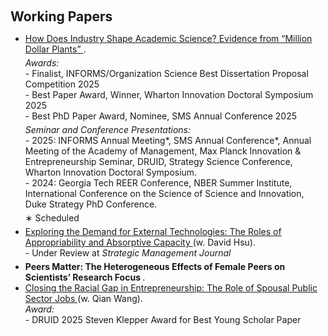 <h1 id="paper"></h1>

<h2 style="margin: 100px 0px 10px;">Working Papers</h2>

<ul>

<li style="margin-bottom: 5px;">
  <span style="color:#e74d3c">
    <a href="https://www.dropbox.com/scl/fi/9v0csu7ycc5joxxy8dnau/MDP_Xia.pdf?rlkey=i8rk8wumgvrjhzvu1952zcbi3&st=06v12alq&dl=0">
      How Does Industry Shape Academic Science? Evidence from “Million Dollar Plants”
    </a>
  </span>.
  <div style="margin-top: 5px;">
    <em>Awards:</em><br>
    - Finalist, INFORMS/Organization Science Best Dissertation Proposal Competition 2025<br>
    - Best Paper Award, Winner, Wharton Innovation Doctoral Symposium 2025<br>
    - Best PhD Paper Award, Nominee, SMS Annual Conference 2025
  </div>
  <div style="margin-top: 5px;">
    <em>Seminar and Conference Presentations:</em><br>
    - 2025: INFORMS Annual Meeting*, SMS Annual Conference*, Annual Meeting of the Academy of Management, Max Planck Innovation & Entrepreneurship Seminar, DRUID, Strategy Science Conference, Wharton Innovation Doctoral Symposium.<br>
    - 2024: Georgia Tech REER Conference, NBER Summer Institute, International Conference on the Science of Science and Innovation, Duke Strategy PhD Conference.
  </div>
  <div style="margin-top: 5px;">
    ∗ Scheduled
  </div>
</li>

<li style="margin-bottom: 5px;">
  <span style="color:#e74d3c">
    <a href="https://www.dropbox.com/scl/fi/91s2dhtt5v12zd8aeyowg/FirmDemandUniv.pdf?rlkey=9u69ee4ifbs3j41o8hkeem3a7&st=v1emd0q1&dl=0">
      Exploring the Demand for External Technologies: The Roles of Appropriability and Absorptive Capacity
    </a>
  </span> (w. David Hsu).<br>
  - Under Review at <em>Strategic Management Journal</em>
</li>

<li><strong>Peers Matter: The Heterogeneous Effects of Female Peers on Scientists’ Research Focus </strong>.</li>
<li style="margin-bottom: 5px;">
  <span style="color:#e74d3c">
    <a href="https://www.dropbox.com/scl/fi/sy9ratqns9sh8ruedh8xv/FamilyEnt.pdf?rlkey=y61q7rder0ho4hzw95bbadevj&st=neosrb32&dl=0">
      Closing the Racial Gap in Entrepreneurship: The Role of Spousal Public Sector Jobs
    </a>
  </span> (w. Qian Wang).<br>
  <em>Award:</em><br>
  - DRUID 2025 Steven Klepper Award for Best Young Scholar Paper
</li>

</ul>
